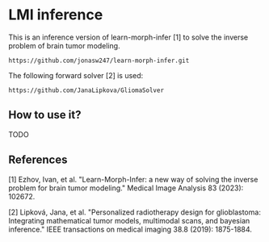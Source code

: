 # LMI inference 

This is an inference version of learn-morph-infer [1] to solve the inverse problem of brain tumor modeling.
```
https://github.com/jonasw247/learn-morph-infer.git
```
The following forward solver [2] is used:
```
https://github.com/JanaLipkova/GliomaSolver
```

## How to use it?
TODO


## References

[1] Ezhov, Ivan, et al. "Learn-Morph-Infer: a new way of solving the inverse problem for brain tumor modeling." Medical Image Analysis 83 (2023): 102672.

[2] Lipková, Jana, et al. "Personalized radiotherapy design for glioblastoma: Integrating mathematical tumor models, multimodal scans, and bayesian inference." IEEE transactions on medical imaging 38.8 (2019): 1875-1884.
